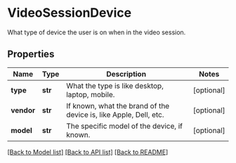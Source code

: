 # VideoSessionDevice

What type of device the user is on when in the video session.
## Properties
Name | Type | Description | Notes
------------ | ------------- | ------------- | -------------
**type** | **str** | What the type is like desktop, laptop, mobile. | [optional] 
**vendor** | **str** | If known, what the brand of the device is, like Apple, Dell, etc. | [optional] 
**model** | **str** | The specific model of the device, if known. | [optional] 

[[Back to Model list]](../README.md#documentation-for-models) [[Back to API list]](../README.md#documentation-for-api-endpoints) [[Back to README]](../README.md)


